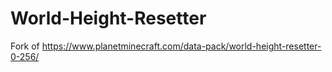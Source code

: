 # World-Height-Resetter
Fork of https://www.planetminecraft.com/data-pack/world-height-resetter-0-256/
